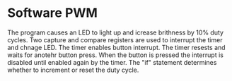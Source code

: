 # Software PWM
The program causes an LED to light up and icrease brithness by 10% duty cycles. Two capture and compare registers are used to interrupt the timer and chnage LED. The timer enables button interrupt. The timer resests and waits for anotehr button press. When the button is pressed the interrupt is disabled until enabled again by the timer. The "if" statement determines whether to increment or reset the duty cycle.
